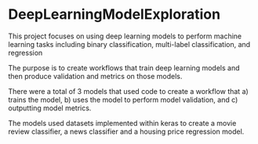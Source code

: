 # DeepLearningModelExploration

This project focuses on using deep learning models to perform machine learning tasks including binary classification, multi-label classification, and regression

The purpose is to create workflows that train deep learning models and then produce validation and metrics on those models.

There were a total of 3 models that used code to create a workflow that a) trains the model, b) uses the model to perform model validation, and c) outputting model metrics. 

The models used datasets implemented within keras to create a movie review classifier, a news classifier and a housing price regression model. 
